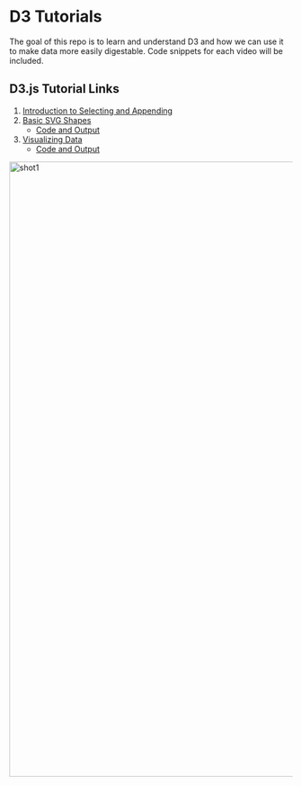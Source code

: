 # D3 Tutorials
The goal of this repo is to learn and understand D3 and how we can use it to make data more easily digestable.
Code snippets for each video will be included.

## D3.js Tutorial Links
1. [Introduction to Selecting and Appending](https://www.youtube.com/watch?v=qIIKw2RFNlU&index=2&list=PL6il2r9i3BqH9PmbOf5wA5E1wOG3FT22p)
2. [Basic SVG Shapes](https://www.youtube.com/watch?v=TR39nfAW1dw&list=PL6il2r9i3BqH9PmbOf5wA5E1wOG3FT22p&index=3)
    - [Code and Output](https://github.com/Reeechi/D3_Tutorials/tree/master/VideoCodeSnippets/SVGShapes)
3. [Visualizing Data](https://www.youtube.com/watch?v=4haBbPEClP4&amp;index=4&amp;list=PL6il2r9i3BqH9PmbOf5wA5E1wOG3FT22p)
    - [Code and Output](https://github.com/Reeechi/D3_Tutorials/tree/master/VideoCodeSnippets/VisualizingData)
    
<img width="1093" alt="shot1" src="https://user-images.githubusercontent.com/13631369/33451973-84e99932-d5c5-11e7-9be2-c71eef8912a7.png">
